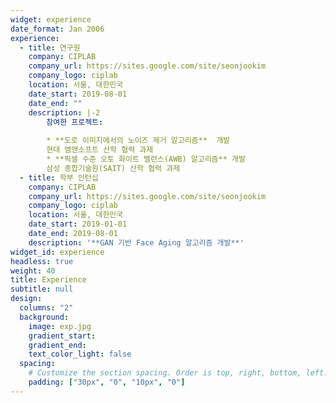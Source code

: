 ```yaml
---
widget: experience
date_format: Jan 2006
experience:
  - title: 연구원
    company: CIPLAB
    company_url: https://sites.google.com/site/seonjookim
    company_logo: ciplab
    location: 서울, 대한민국
    date_start: 2019-08-01
    date_end: ""
    description: |-2
        참여한 프로젝트:
        
        * **도로 이미지에서의 노이즈 제거 알고리즘**  개발  
        현대 엠앤소프트 산학 협력 과제
        * **픽셀 수준 오토 화이트 밸런스(AWB) 알고리즘** 개발  
        삼성 종합기술원(SAIT) 산학 협력 과제
  - title: 학부 인턴십
    company: CIPLAB
    company_url: https://sites.google.com/site/seonjookim
    company_logo: ciplab
    location: 서울, 대한민국
    date_start: 2019-01-01
    date_end: 2019-08-01
    description: '**GAN 기반 Face Aging 알고리즘 개발**'
widget_id: experience
headless: true
weight: 40
title: Experience
subtitle: null
design:
  columns: "2"
  background:
    image: exp.jpg
    gradient_start:
    gradient_end:
    text_color_light: false
  spacing:
    # Customize the section spacing. Order is top, right, bottom, left.
    padding: ["30px", "0", "10px", "0"]
---
```

